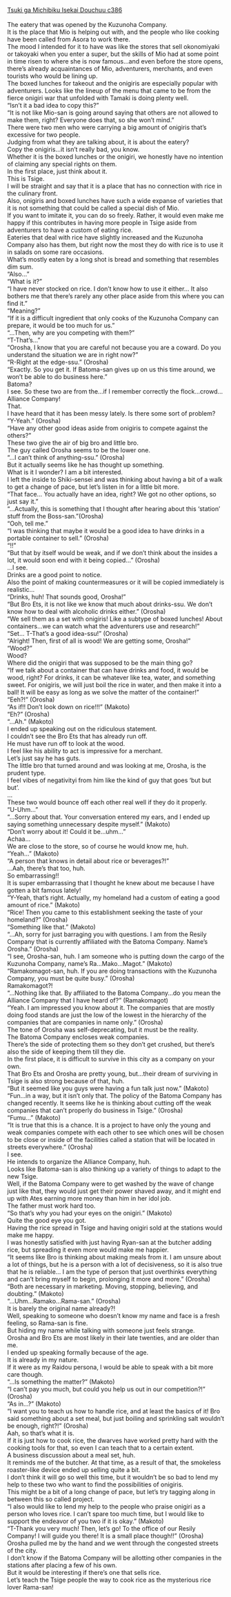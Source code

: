 [Tsuki ga Michibiku Isekai Douchuu c386](https://isekailunatic.com/2021/02/24/tsuki-chapter-386-onigiri-rolling-around/)
<br/><br/>
The eatery that was opened by the Kuzunoha Company. <br/>
It is the place that Mio is helping out with, and the people who like cooking have been called from Asora to work there.<br/>
The mood I intended for it to have was like the stores that sell okonomiyaki or takoyaki when you enter a super, but the skills of Mio had at some point in time risen to where she is now famous…and even before the store opens, there’s already acquaintances of Mio, adventurers, merchants, and even tourists who would be lining up.<br/>
The boxed lunches for takeout and the onigiris are especially popular with adventurers. Looks like the lineup of the menu that came to be from the fierce onigiri war that unfolded with Tamaki is doing plenty well.<br/>
“Isn’t it a bad idea to copy this?” <br/>
“It is not like Mio-san is going around saying that others are not allowed to make them, right? Everyone does that, so she won’t mind.” <br/>
There were two men who were carrying a big amount of onigiris that’s excessive for two people. <br/>
Judging from what they are talking about, it is about the eatery? <br/>
Copy the onigiris…it isn’t really bad, you know.<br/>
Whether it is the boxed lunches or the onigiri, we honestly have no intention of claiming any special rights on them.<br/>
In the first place, just think about it. <br/>
This is Tsige.<br/>
I will be straight and say that it is a place that has no connection with rice in the culinary front. <br/>
Also, onigiris and boxed lunches have such a wide expanse of varieties that it is not something that could be called a special dish of Mio.<br/>
If you want to imitate it, you can do so freely. Rather, it would even make me happy if this contributes in having more people in Tsige aside from adventurers to have a custom of eating rice.<br/>
Eateries that deal with rice have slightly increased and the Kuzunoha Company also has them, but right now the most they do with rice is to use it in salads on some rare occasions.<br/>
What’s mostly eaten by a long shot is bread and something that resembles dim sum. <br/>
“Also…”<br/>
“What is it?” <br/>
“I have never stocked on rice. I don’t know how to use it either… It also bothers me that there’s rarely any other place aside from this where you can find it.” <br/>
“Meaning?” <br/>
“If it is a difficult ingredient that only cooks of the Kuzunoha Company can prepare, it would be too much for us.” <br/>
“…Then, why are you competing with them?” <br/>
“T-That’s…” <br/>
“Orosha, I know that you are careful not because you are a coward. Do you understand the situation we are in right now?” <br/>
“R-Right at the edge-ssu.” (Orosha) <br/>
“Exactly. So you get it. If Batoma-san gives up on us this time around, we won’t be able to do business here.” <br/>
Batoma?<br/>
I see. So these two are from the…if I remember correctly the flock…crowd…Alliance Company! <br/>
That.<br/>
I have heard that it has been messy lately. Is there some sort of problem?<br/>
“Y-Yeah.” (Orosha) <br/>
“Have any other good ideas aside from onigiris to compete against the others?” <br/>
These two give the air of big bro and little bro. <br/>
The guy called Orosha seems to be the lower one.<br/>
“…I can’t think of anything-ssu.” (Orosha) <br/>
But it actually seems like he has thought up something.<br/>
What is it I wonder? I am a bit interested. <br/>
I left the inside to Shiki-sensei and was thinking about having a bit of a walk to get a change of pace, but let’s listen in for a little bit more.<br/>
“That face… You actually have an idea, right? We got no other options, so just say it.” <br/>
“…Actually, this is something that I thought after hearing about this ‘station’ stuff from the Boss-san.”(Orosha) <br/>
“Ooh, tell me.” <br/>
“I was thinking that maybe it would be a good idea to have drinks in a portable container to sell.” (Orosha) <br/>
“!!” <br/>
“But that by itself would be weak, and if we don’t think about the insides a lot, it would soon end with it being copied…” (Orosha) <br/>
…I see.<br/>
Drinks are a good point to notice. <br/>
Also the point of making countermeasures or it will be copied immediately is realistic…<br/>
“Drinks, huh! That sounds good, Orosha!” <br/>
“But Bro Ets, it is not like we know that much about drinks-ssu. We don’t know how to deal with alcoholic drinks either.” (Orosha) <br/>
“We sell them as a set with onigiris! Like a subtype of boxed lunches! About containers…we can watch what the adventurers use and research!” <br/>
“Set… T-That’s a good idea-ssu!” (Orosha) <br/>
“Alright! Then, first of all is wood! We are getting some, Orosha!” <br/>
“Wood?” <br/>
Wood?<br/>
Where did the onigiri that was supposed to be the main thing go?<br/>
“If we talk about a container that can have drinks and food, it would be wood, right? For drinks, it can be whatever like tea, water, and something sweet. For onigiris, we will just boil the rice in water, and then make it into a ball! It will be easy as long as we solve the matter of the container!” <br/>
“Eeh?!” (Orosha) <br/>
“As if!! Don’t look down on rice!!!” (Makoto) <br/>
“Eh?” (Orosha) <br/>
“…Ah.” (Makoto)<br/>
I ended up speaking out on the ridiculous statement. <br/>
I couldn’t see the Bro Ets that has already run off. <br/>
He must have run off to look at the wood.<br/>
I feel like his ability to act is impressive for a merchant. <br/>
Let’s just say he has guts.<br/>
The little bro that turned around and was looking at me, Orosha, is the prudent type. <br/>
I feel vibes of negativityi from him like the kind of guy that goes ‘but but but’.<br/>
…<br/>
These two would bounce off each other real well if they do it properly.<br/>
“U-Uhm…” <br/>
“…Sorry about that. Your conversation entered my ears, and I ended up saying something unnecessary despite myself.” (Makoto)<br/>
“Don’t worry about it! Could it be…uhm…” <br/>
Achaa…<br/>
We are close to the store, so of course he would know me, huh.<br/>
“Yeah…” (Makoto)<br/>
“A person that knows in detail about rice or beverages?!” <br/>
…Aah, there’s that too, huh.<br/>
So embarrassing!! <br/>
It is super embarrassing that I thought he knew about me because I have gotten a bit famous lately! <br/>
“Y-Yeah, that’s right. Actually, my homeland had a custom of eating a good amount of rice.” (Makoto)<br/>
“Rice! Then you came to this establishment seeking the taste of your homeland?” (Orosha)<br/>
“Something like that.” (Makoto)<br/>
“…Ah, sorry for just barraging you with questions. I am from the Resily Company that is currently affiliated with the Batoma Company. Name’s Orosha.” (Orosha)<br/>
“I see, Orosha-san, huh. I am someone who is putting down the cargo of the Kuzunoha Company, name’s Ra…Mako…Magot.” (Makoto)<br/>
“Ramakomagot-san, huh. If you are doing transactions with the Kuzunoha Company, you must be quite busy.” (Orosha)<br/>
Ramakomagot?! <br/>
“…Nothing like that. By affiliated to the Batoma Company…do you mean the Alliance Company that I have heard of?” (Ramakomagot)<br/>
“Yeah. I am impressed you know about it. The companies that are mostly doing food stands are just the low of the lowest in the hierarchy of the companies that are companies in name only.” (Orosha)<br/>
The tone of Orosha was self-deprecating, but it must be the reality.<br/>
The Batoma Company encloses weak companies.<br/>
There’s the side of protecting them so they don’t get crushed, but there’s also the side of keeping them till they die. <br/>
In the first place, it is difficult to survive in this city as a company on your own.<br/>
That Bro Ets and Orosha are pretty young, but…their dream of surviving in Tsige is also strong because of that, huh.<br/>
“But it seemed like you guys were having a fun talk just now.” (Makoto)<br/>
“Fun…in a way, but it isn’t only that. The policy of the Batoma Company has changed recently. It seems like he is thinking about cutting off the weak companies that can’t properly do business in Tsige.” (Orosha)<br/>
“Fumu…” (Makoto)<br/>
“It is true that this is a chance. It is a project to have only the young and weak companies compete with each other to see which ones will be chosen to be close or inside of the facilities called a station that will be located in streets everywhere.” (Orosha)<br/>
I see.<br/>
He intends to organize the Alliance Company, huh.<br/>
Looks like Batoma-san is also thinking up a variety of things to adapt to the new Tsige. <br/>
Well, if the Batoma Company were to get washed by the wave of change just like that, they would just get their power shaved away, and it might end up with Ates earning more money than him in her idol job.<br/>
The father must work hard too. <br/>
“So that’s why you had your eyes on the onigiri.” (Makoto)<br/>
Quite the good eye you got. <br/>
Having the rice spread in Tsige and having onigiri sold at the stations would make me happy. <br/>
I was honestly satisfied with just having Ryan-san at the butcher adding rice, but spreading it even more would make me happier.<br/>
“It seems like Bro is thinking about making meals from it. I am unsure about a lot of things, but he is a person with a lot of decisiveness, so it is also true that he is reliable… I am the type of person that just overthinks everything and can’t bring myself to begin, prolonging it more and more.” (Orosha)<br/>
“Both are necessary in marketing. Moving, stopping, believing, and doubting.” (Makoto)<br/>
“…Uhm…Ramako…Rama-san.” (Orosha)<br/>
It is barely the original name already?! <br/>
Well, speaking to someone who doesn’t know my name and face is a fresh feeling, so Rama-san is fine. <br/>
But hiding my name while talking with someone just feels strange. <br/>
Orosha and Bro Ets are most likely in their late twenties, and are older than me.<br/>
I ended up speaking formally because of the age. <br/>
It is already in my nature. <br/>
If it were as my Raidou persona, I would be able to speak with a bit more care though.<br/>
“…Is something the matter?” (Makoto)<br/>
“I can’t pay you much, but could you help us out in our competition?!” (Orosha)<br/>
“As in…?” (Makoto)<br/>
“I want you to teach us how to handle rice, and at least the basics of it! Bro said something about a set meal, but just boiling and sprinkling salt wouldn’t be enough, right?!” (Orosha)<br/>
Aah, so that’s what it is.<br/>
If it is just how to cook rice, the dwarves have worked pretty hard with the cooking tools for that, so even I can teach that to a certain extent. <br/>
A business discussion about a meal set, huh.<br/>
It reminds me of the butcher. At that time, as a result of that, the smokeless roaster-like device ended up selling quite a bit.<br/>
I don’t think it will go so well this time, but it wouldn’t be so bad to lend my help to these two who want to find the possibilities of onigiris.<br/>
This might be a bit of a long change of pace, but let’s try tagging along in between this so called project. <br/>
“I also would like to lend my help to the people who praise onigiri as a person who loves rice. I can’t spare too much time, but I would like to support the endeavor of you two if it is okay.” (Makoto)<br/>
“T-Thank you very much! Then, let’s go! To the office of our Resily Company! I will guide you there! It is a small place though!!” (Orosha)<br/>
Orosha pulled me by the hand and we went through the congested streets of the city.<br/>
I don’t know if the Batoma Company will be allotting other companies in the stations after placing a few of his own.<br/>
But it would be interesting if there’s one that sells rice. <br/>
Let’s teach the Tsige people the way to cook rice as the mysterious rice lover Rama-san! <br/>
 